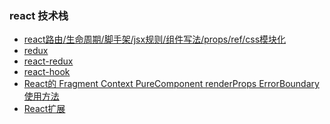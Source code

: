 <!--
 * @Author: mrzou
 * @Date: 2021-05-07 14:18:48
 * @LastEditors: mrzou
 * @LastEditTime: 2021-05-11 13:01:21
 * @Description: file content
-->
### react 技术栈

- [react路由/生命周期/脚手架/jsx规则/组件写法/props/ref/css模块化](react-note.md)
- [redux](redux.md)
- [react-redux](react-redux.md)
- [react-hook](react-hook.md)
- [React的 Fragment Context PureComponent renderProps ErrorBoundary使用方法](React的Fragment和Context和PureComponent和renderProps和ErrorBoundary使用方法.md)
- [React扩展](React扩展.md)
